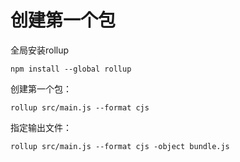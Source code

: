 # 创建第一个包

全局安装rollup

```
npm install --global rollup
```

创建第一个包：

```
rollup src/main.js --format cjs
```

指定输出文件：

```
rollup src/main.js --format cjs -object bundle.js
```

